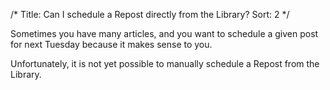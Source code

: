/*
Title: Can I schedule a Repost directly from the Library?
Sort: 2
*/

Sometimes you have many articles, and you want to schedule a given post for next Tuesday because it makes sense to you.

Unfortunately, it is not yet possible to manually schedule a Repost from the Library.
